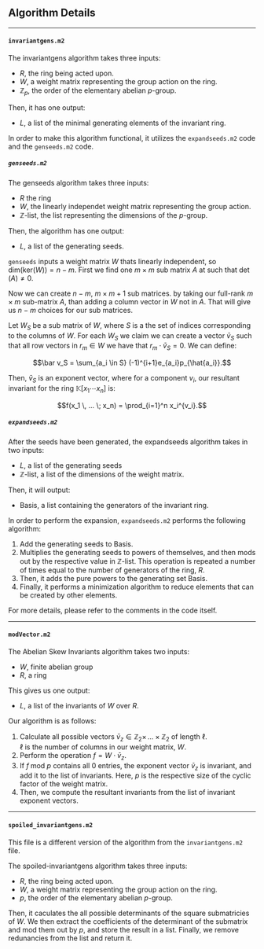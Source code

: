 ## Algorithm Details
***
#### ```invariantgens.m2```
The $\text{invariantgens}$ algorithm takes three inputs:
* $R$, the ring being acted upon.
* $W$, a weight matrix representing the group action on the ring.
* $\mathbb Z_p$, the order of the elementary abelian $p$-group.

Then, it has one output:
* $L$, a list of the minimal generating elements of the invariant ring. 

In order to make this algorithm functional, it utilizes the ```expandseeds.m2``` code and the ```genseeds.m2``` code. 

##### ```genseeds.m2```
The $\text{genseeds}$ algorithm takes three inputs:
* $R$ the ring
* $W$, the linearly independet weight matrix representing the group action.
* $\mathbb Z$-$\text{list}$, the list representing the dimensions of the $p$-group. 

Then, the algorithm has one output:
* $L$, a list of the generating seeds.

```genseeds``` inputs a weight matrix $W$ thats linearly independent, so $\text{dim(ker}(W)) = n-m.$ 
First we find one $m \times m$ sub matrix $A$ at such that $\det(A) \ne 0.$ 

Now we can create $n-m$, $m \times m+1$ sub matrices. by taking our full-rank $m\times m$ sub-matrix $A$, than adding a column vector in $W$ not in $A$. That will give us $n-m$ choices for our sub matrices.

Let $W_S$ be a sub matrix of $W,$ where $S$ is a the set of indices corresponding to the columns of $W$. For each $W_S$ we claim we can create a vector $\bar v_S$ such that all row vectors in $r_m \in W$ we have that $r_m \cdot \bar v_S =0$. We can define:

$$\bar v_S = \sum_{a_i \in S} (-1)^{i+1}e_{a_i}p_{\hat{a_i}}.$$

Then, $\bar v_S$ is an exponent vector, where for a component $v_i$, our resultant invariant for the ring $\mathbb K[x_1 \cdots x_n]$ is: 

$$f(x_1 \, ... \; x_n) = \prod_{i=1}^n x_i^{v_i}.$$

##### ```expandseeds.m2```
After the seeds have been generated, the $\text{expandseeds}$ algorithm takes in two inputs:
* $L$, a list of the generating seeds
* $\mathbb Z$-$\text{list}$, a list of the dimensions of the weight matrix.

Then, it will output:
* $\text{Basis}$, a list containing the generators of the invariant ring. 

In order to perform the expansion, ```expandseeds.m2``` performs the following algorithm:
1. Add the generating seeds to $\text{Basis}$. 
2. Multiplies the generating seeds to powers of themselves, and then mods out by the respective value in $\mathbb Z$-$\text{list}$. This operation is repeated a number of times equal to the number of generators of the ring, $R$. 
3. Then, it adds the pure powers to the generating set $\text{Basis}$. 
4. Finally, it performs a minimization algorithm to reduce elements that can be created by other elements.

For more details, please refer to the comments in the code itself. 
***

#### ```modVector.m2```
The $\text{Abelian Skew Invariants}$ algorithm takes two inputs:
* $W$, finite abelian group
* $R$, a ring

This gives us one output: 
* $L$, a list of the invariants of $W$ over $R$. 

Our algorithm is as follows:
1. Calculate all possible vectors $\bar v_{z}\in \mathbb Z_2 \times \,...\times \mathbb Z_2$ of length $\ell$.  
$\ell$ is the number of columns in our weight matrix, $W$. 
2. Perform the operation $f=W\cdot\bar v_z$. 
3. If $f\;\text{mod } p$ contains all $0$ entries, the exponent vector $\bar v_z$ is invariant, and add it to the list of invariants. 
Here, $p$ is the respective size of the cyclic factor of the weight matrix. 
4. Then, we compute the resultant invariants from the list of invariant exponent vectors.
***
#### ```spoiled_invariantgens.m2```
This file is a different version of the algorithm from the ```invariantgens.m2``` file. 

The $\text{spoiled-invariantgens}$ algorithm takes three inputs:
* $R$, the ring being acted upon.
* $W$, a weight matrix representing the group action on the ring.
* $p$, the order of the elementary abelian $p$-group.

Then, it caculates the all possible determinants of the square submatricies of $W$. 
We then extract the coefficients of the determinant of the submatrix and mod them out by $p$, and store the result in a list. 
Finally, we remove redunancies from the list and return it. 
